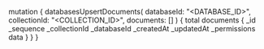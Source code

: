 mutation {
    databasesUpsertDocuments(
        databaseId: "<DATABASE_ID>",
        collectionId: "<COLLECTION_ID>",
        documents: []
    ) {
        total
        documents {
            _id
            _sequence
            _collectionId
            _databaseId
            _createdAt
            _updatedAt
            _permissions
            data
        }
    }
}
